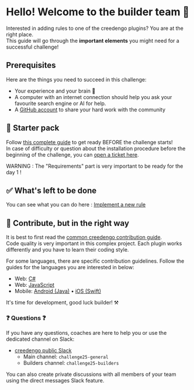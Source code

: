 # Hello! Welcome to the builder team 👋

Interested in adding rules to one of the creedengo plugins? You are at the right place.\
This guide will go through the **important elements** you might need for a successful challenge!

## Prerequisites

Here are the things you need to succeed in this challenge:

- Your experience and your brain 😤
- A computer with an internet connection should help you ask your favourite search engine or AI for help.
- A [GitHub account](https://github.com/signup) to share your hard work with the community

## 🎒 Starter pack

Follow [this complete guide](https://github.com/green-code-initiative/creedengo-common/blob/main/doc/starter-pack.md) to get ready BEFORE the challenge starts!\
In case of difficulty or question about the installation procedure before the beginning of the challenge, you can [open a ticket here](https://github.com/green-code-initiative/creedengo-common/issues).

WARNING : The "Requirements" part is very important to be ready for the day 1 !

## ✅ What's left to be done

You can see what you can do here : [Implement a new rule](https://github.com/green-code-initiative/creedengo-common/blob/main/doc/starter-pack.md#implement-a-new-rule)

## 🚦 Contribute, but in the right way

It is best to first read the [common creedengo contribution guide](https://github.com/green-code-initiative/creedengo-common/blob/main/doc/CONTRIBUTING.md).\
Code quality is very important in this complex project. Each plugin works differently and you have to learn their coding style.

For some languages, there are specific contribution guidelines. Follow the guides for the languages you are interested in below:

- Web: [C#](https://github.com/green-code-initiative/creedengo-csharp/blob/main/README.md)
- Web: [JavaScript](https://github.com/green-code-initiative/creedengo-javascript/blob/main/CONTRIBUTING.md)
- Mobile: [Android (Java)](https://github.com/green-code-initiative/ecoCode-android/blob/main/CONTRIBUTING.md) • [iOS (Swift)](https://github.com/green-code-initiative/creedengo-ios/blob/main/CONTRIBUTING.md)

It's time for development, good luck builder! ⚒️

### ❓ Questions ❓

If you have any questions, coaches are here to help you or use the dedicated channel on Slack:

- [creedengo public Slack]([https://green-code-initiative.slack.com/](https://join.slack.com/t/green-code-initiative/shared_invite/zt-2khiimt8x-6l2Vrk9ogUy0zQMPGRSueQ))
  - Main channel: `challenge25-general`
  - Builders channel: `challenge25-builders`

You can also create private discussions with all members of your team using the direct messages Slack feature.

